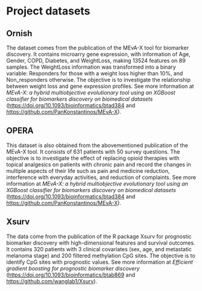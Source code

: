# Project datasets

## Ornish

The dataset comes from the publication of the MEvA-X tool for biomarker discovery. It contains microarry gene expression, with information of Age, Gender, COPD, Diabetes, and WeightLoss, making 13524 features on 89 samples. The WeightLoss information was transformed into a binary variable: Responders for those with a weight loss higher than 10%, and Non_responders otherwise. The objective is to investigate the relationship between weight loss and gene expression profiles. See more information at *MEvA-X: a hybrid multiobjective evolutionary tool using an XGBoost classifier for biomarkers discovery on biomedical datasets* (https://doi.org/10.1093/bioinformatics/btad384 and https://github.com/PanKonstantinos/MEvA-X).

## OPERA

This dataset is also obtained from the abovementioned publication of the MEvA-X tool. It consists of 631 patients with 50 survey questions. The objective is to investigate the effect of replacing opioid therapies with topical analgesics on patients with chronic pain and record the changes in multiple aspects of their life such as pain and medicine reduction, interference with everyday activities, and reduction of complaints. See more information at *MEvA-X: a hybrid multiobjective evolutionary tool using an XGBoost classifier for biomarkers discovery on biomedical datasets* (https://doi.org/10.1093/bioinformatics/btad384 and https://github.com/PanKonstantinos/MEvA-X).

## Xsurv

The data come from the publication of the R package Xsurv for prognostic biomarker discovery with high-dimensional features and survival outcomes. It contains 320 patients with 3 clinical covariates (sex, age, and metastatic melanoma stage) and 200 filtered methylation CpG sites. The objective is to identify CpG sites with prognostic values. See more information at *Efficient gradient boosting for prognostic biomarker discovery* (https://doi.org/10.1093/bioinformatics/btab869 and https://github.com/wanglab1/Xsurv).

